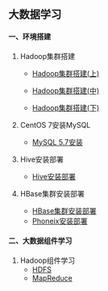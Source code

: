 ## 大数据学习
#### 一、环境搭建

1. Hadoop集群搭建

   - [Hadoop集群搭建(上)](https://www.zhouwenfang.com/archives/hadoop1)

   - [Hadoop集群搭建(中)](https://www.zhouwenfang.com/archives/hadoop2)

   - [Hadoop集群搭建(下)](https://www.zhouwenfang.com/archives/hadoop3)

2. CentOS 7安装MySQL

   - [MySQL 5.7安装](https://www.zhouwenfang.com/archives/mysql1)

3. Hive安装部署

   - [Hive安装部署](https://www.zhouwenfang.com/archives/hive5)

4. HBase集群安装部署

   - [HBase集群安装部署](https://www.zhouwenfang.com/archives/hbase)
   - [Phoneix安装部署](https://www.zhouwenfang.com/archives/phoenix )
   
    

#### 二、大数据组件学习

1. Hadoop组件学习
   - [HDFS]( https://www.zhouwenfang.com/archives/hdfs )
   - [MapReduce]( https://www.zhouwenfang.com/archives/mapreduce  )

